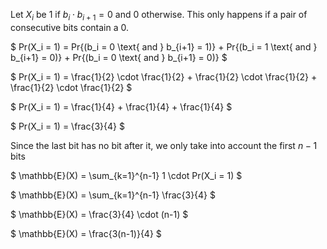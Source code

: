 Let $X_i$ be 1 if $b_i \cdot b_{i+1} = 0$ and 0 otherwise. This only happens if a pair of consecutive bits contain a 0.

$ Pr(X_i = 1) = Pr{(b_i = 0 \text{ and } b\_{i+1} = 1)} + Pr{(b_i = 1 \text{ and } b\_{i+1} = 0)} + Pr{(b_i = 0 \text{ and } b\_{i+1} = 0)} $

$ Pr(X_i = 1) = \frac{1}{2} \cdot \frac{1}{2} + \frac{1}{2} \cdot \frac{1}{2} + \frac{1}{2} \cdot \frac{1}{2} $

$ Pr(X_i = 1) = \frac{1}{4} + \frac{1}{4} + \frac{1}{4} $

$ Pr(X_i = 1) = \frac{3}{4} $

Since the last bit has no bit after it, we only take into account the first $n-1$ bits

$ \mathbb{E}(X) = \sum\_{k=1}^{n-1} 1 \cdot Pr(X_i = 1) $

$ \mathbb{E}(X) = \sum\_{k=1}^{n-1} \frac{3}{4} $

$ \mathbb{E}(X) = \frac{3}{4} \cdot (n-1) $

$ \mathbb{E}(X) = \frac{3(n-1)}{4} $
